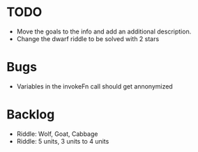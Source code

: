 # TODO

* Move the goals to the info and add an additional description.
* Change the dwarf riddle to be solved with 2 stars

# Bugs

* Variables in the invokeFn call should get annonymized

# Backlog

* Riddle: Wolf, Goat, Cabbage
* Riddle: 5 units, 3 units to 4 units

